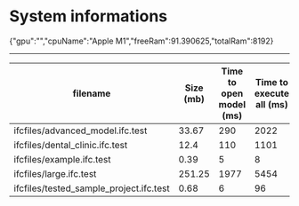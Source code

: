 # System informations 
 {"gpu":"","cpuName":"Apple M1","freeRam":91.390625,"totalRam":8192}
 _________ 
| filename | Size (mb) | Time to open model (ms) | Time to execute all (ms) | Total ifc entities | Total meshes | Total geometries | total errors |
|-------|-------|-------|-------|-------|-------|-------|-------|
| ifcfiles/advanced_model.ifc.test | 33.67 | 290 | 2022 | 594374 | 6401 | 14120 | 0 |
 ifcfiles/dental_clinic.ifc.test | 12.4 | 110 | 1101 | 209259 | 2586 | 2626 | 176 |
 ifcfiles/example.ifc.test | 0.39 | 5 | 8 | 6487 | 115 | 119 | 0 |
 ifcfiles/large.ifc.test | 251.25 | 1977 | 5454 | 2153923 | 8701 | 9875 | 188 |
 ifcfiles/tested_sample_project.ifc.test | 0.68 | 6 | 96 | 14119 | 93 | 98 | 0 |
